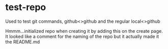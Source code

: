 test-repo
=========

Used to test git commands, github&lt;>github and the regular local&lt;>github

Hmmm...initialized repo when creating it by adding this on the create page.  It looked like a comment for the naming of the repo but it actually made it the README.md
